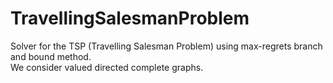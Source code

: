 # TravellingSalesmanProblem
Solver for the TSP (Travelling Salesman Problem) using max-regrets branch and bound method.  
We consider valued directed complete graphs.